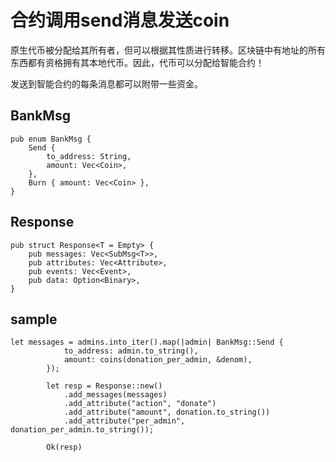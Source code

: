 # 合约调用send消息发送coin
原生代币被分配给其所有者，但可以根据其性质进行转移。区块链中有地址的所有东西都有资格拥有其本地代币。因此，代币可以分配给智能合约！

发送到智能合约的每条消息都可以附带一些资金。

## BankMsg

```
pub enum BankMsg {
    Send {
        to_address: String,
        amount: Vec<Coin>,
    },
    Burn { amount: Vec<Coin> },
} 

```
## Response

```
pub struct Response<T = Empty> {
    pub messages: Vec<SubMsg<T>>,
    pub attributes: Vec<Attribute>,
    pub events: Vec<Event>,
    pub data: Option<Binary>,
}
```

## sample
```
let messages = admins.into_iter().map(|admin| BankMsg::Send {
            to_address: admin.to_string(),
            amount: coins(donation_per_admin, &denom),
        });

        let resp = Response::new()
            .add_messages(messages)
            .add_attribute("action", "donate")
            .add_attribute("amount", donation.to_string())
            .add_attribute("per_admin", donation_per_admin.to_string());

        Ok(resp)
```